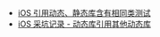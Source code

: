 * [iOS 引用动态、静态库含有相同类测试](https://zlmdaybreak.github.io/%E5%BC%95%E7%94%A8%E7%9B%B8%E5%90%8C%E7%B1%BB%E6%B5%8B%E8%AF%95)
* [iOS 采坑记录 - 动态库引用其他动态库](https://zlmdaybreak.github.io/%E9%87%87%E5%9D%91%E8%AE%B0%E5%BD%95%20-%20%E5%8A%A8%E6%80%81%E5%BA%93%E5%BC%95%E7%94%A8%E5%85%B6%E4%BB%96%E5%8A%A8%E6%80%81%E5%BA%93)

